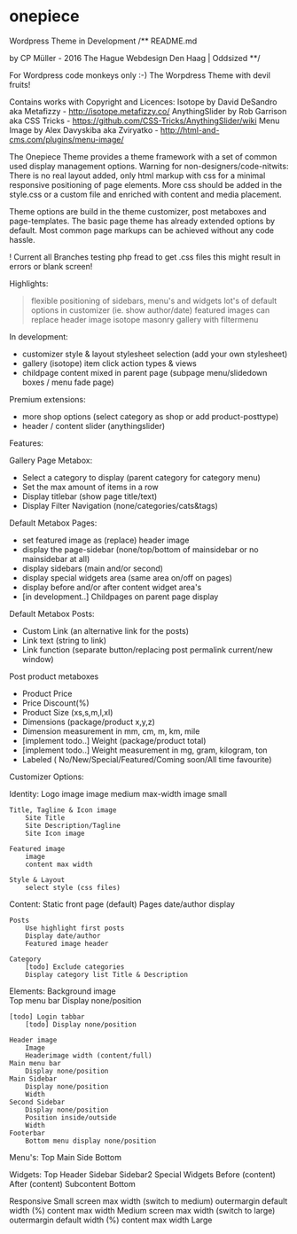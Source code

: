 # onepiece
Wordpress Theme in Development
/**
README.md

by CP Müller - 2016 The Hague 
Webdesign Den Haag | Oddsized
**/

For Wordpress code monkeys only :-) The Worpdress Theme with devil fruits!

Contains works with Copyright and Licences:
	Isotope by David DeSandro aka Metafizzy - http://isotope.metafizzy.co/
	AnythingSlider by Rob Garrison aka CSS Tricks - https://github.com/CSS-Tricks/AnythingSlider/wiki
	Menu Image by Alex Davyskiba aka Zviryatko - http://html-and-cms.com/plugins/menu-image/

The Onepiece Theme provides a theme framework with a set of common used display management options. 
Warning for non-designers/code-nitwits: There is no real layout added, only html markup with css for a minimal responsive positioning of page elements. More css should be added in the style.css or a custom file and enriched with content and media placement.

Theme options are build in the theme customizer, post metaboxes and page-templates.
The basic page theme has already extended options by default.
Most common page markups can be achieved without any code hassle.

! Current all Branches testing php fread to get .css files 
this might result in errors or blank screen!

Highlights:
> flexible positioning of sidebars, menu's and widgets
> lot's of default options in customizer (ie. show author/date)
> featured images can replace header image
> isotope masonry gallery with filtermenu


In development:
- customizer style & layout stylesheet selection (add your own stylesheet)
- gallery (isotope) item click action types & views
- childpage content mixed in parent page (subpage menu/slidedown boxes / menu fade page)

Premium extensions:
- more shop options (select category as shop or add product-posttype)
- header / content slider (anythingslider)


Features:

Gallery Page Metabox:
- Select a category to display (parent category for category menu)
- Set the max amount of items in a row
- Display titlebar (show page title/text) 
- Display Filter Navigation (none/categories/cats&tags)

Default Metabox Pages:
- set featured image as (replace) header image 
- display the page-sidebar (none/top/bottom of mainsidebar or no mainsidebar at all)
- display sidebars (main and/or second)
- display special widgets area (same area on/off on pages)
- display before and/or after content widget area's
- [in development..] Childpages on parent page display

Default Metabox Posts:
- Custom Link (an  alternative link for the posts)
- Link text (string to link) 
- Link function (separate button/replacing post permalink current/new window)

Post product metaboxes
- Product Price  
- Price Discount(%)  
- Product Size  (xs,s,m,l,xl)
- Dimensions (package/product x,y,z) 
- Dimension measurement in mm, cm, m, km, mile
- [implement todo..] Weight (package/product total)  
- [implement todo..] Weight measurement in mg, gram, kilogram, ton
- Labeled ( No/New/Special/Featured/Coming soon/All time favourite)

Customizer Options:

Identity:
    Logo image 
        image medium
    	max-width
        image small
    
    Title, Tagline & Icon image
        Site Title
        Site Description/Tagline
        Site Icon image
    
    Featured image
        image
		content max width
		
	Style & Layout
	    select style (css files)
	   
Content:
    Static front page (default)
    Pages
        date/author display

    Posts
        Use highlight first posts
        Display date/author
        Featured image header
        
    Category
        [todo] Exclude categories
        Display category list Title & Description 

   
Elements:
    Background image    
    Top menu bar
        Display none/position  
    
    [todo] Login tabbar    
        [todo] Display none/position
      
    Header image
		Image
		Headerimage width (content/full)
    Main menu bar
        Display none/position
    Main Sidebar
        Display none/position
        Width       
    Second Sidebar
        Display none/position
        Position inside/outside
        Width
    Footerbar
        Bottom menu display none/position

Menu's:
    Top
    Main
    Side
    Bottom
    
Widgets:
    Top
    Header
    Sidebar
    Sidebar2
    Special Widgets
    Before (content)
    After (content)
    Subcontent
    Bottom

Responsive
	Small
		screen max width (switch to medium)
		outermargin default width (%)
		content max width
	Medium
		screen max width (switch to large)
		outermargin default width (%)
		content max width
	Large
